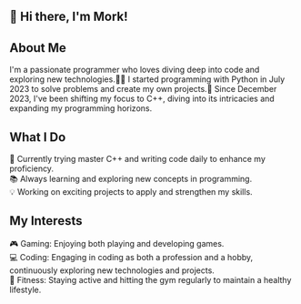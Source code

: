 ## **👋 Hi there, I'm Mork!**

## **About Me**
I'm a passionate programmer who loves diving deep into code and exploring new technologies.👨‍💻 I started programming with Python in July 2023 to solve problems and create my own projects.🐍 Since December 2023, I've been shifting my focus to C++, diving into its intricacies and expanding my programming horizons.

## **What I Do**
🌟 Currently trying master C++ and writing code daily to enhance my proficiency.  
📚 Always learning and exploring new concepts in programming.  
💡 Working on exciting projects to apply and strengthen my skills.  

## **My Interests**
🎮 Gaming: Enjoying both playing and developing games.  
💻 Coding: Engaging in coding as both a profession and a hobby, continuously exploring new technologies and projects.  
💪 Fitness: Staying active and hitting the gym regularly to maintain a healthy lifestyle.  

